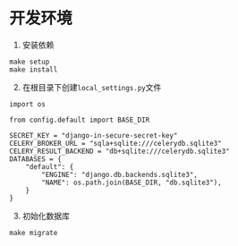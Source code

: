 # 开发环境

1. 安装依赖

```
make setup
make install
```

2. 在根目录下创建`local_settings.py`文件

```
import os

from config.default import BASE_DIR

SECRET_KEY = "django-in-secure-secret-key"
CELERY_BROKER_URL = "sqla+sqlite:///celerydb.sqlite3"
CELERY_RESULT_BACKEND = "db+sqlite:///celerydb.sqlite3"
DATABASES = {
    "default": {
        "ENGINE": "django.db.backends.sqlite3",
        "NAME": os.path.join(BASE_DIR, "db.sqlite3"),
    }
}
```

3. 初始化数据库

```
make migrate
```
